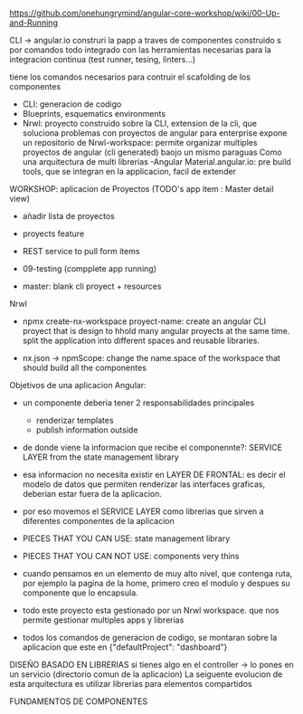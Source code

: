 https://github.com/onehungrymind/angular-core-workshop/wiki/00-Up-and-Running

CLI -> angular.io
construri la papp  a traves de componentes construido s por comandos
todo integrado con las herramientas necesarias para la integracion continua (test runner, tesing, linters...)

tiene los comandos necesarios para contruir el scafolding de los componentes


- CLI: generacion de codigo
- Blueprints, esquematics environments
- Nrwl: proyecto construido sobre la CLI, extension de la cli, que soluciona problemas con proyectos de angular para enterprise
expone un repositorio de Nrwl-workspace: permite organizar multiples proyectos de angular (cli generated) baojo un mismo paraguas
Como una arquitectura de multi librerias
-Angular Material.angular.io: pre build tools, que se integran en la applicacion, facil de extender


WORKSHOP: aplicacion de Proyectos (TODO's app item : Master detail view)
- añadir lista de proyectos
- proyects feature
- REST service to pull form items


- 09-testing (compplete app running)
- master: blank cli proyect + resources 


Nrwl
- npmx create-nx-workspace proyect-name: create an angular CLI proyect that is design to hhold many angular proyects at the same time.
split the application into different spaces and reusable libraries.

- nx.json -> npmScope: change the name.space of the workspace that should build all the componentes 


Objetivos de una aplicacion Angular:
- un componente deberia tener 2 responsabilidades principales
    - renderizar templates
    - publish information outside
    
- de donde viene la informacion que recibe el componennte?: SERVICE LAYER from the state management library
- esa informacion no necesita existir en LAYER DE FRONTAL: es decir el modelo de datos que permiten renderizar las interfaces graficas, deberian estar fuera de la aplicacion.
- por eso movemos el SERVICE LAYER como librerias que sirven a diferentes componentes de la aplicacion

- PIECES THAT YOU CAN USE: state management library
- PIECES THAT YOU CAN NOT USE: components very thins

- cuando pensamos en un elemento de muy alto nivel, que contenga ruta, por ejemplo la pagina de la home,
primero creo el modulo y despues su componente que lo encapsula.


- todo este proyecto esta gestionado por un Nrwl workspace. que nos permite gestionar multiples apps y librerias
- todos los comandos de generacion de codigo, se montaran sobre la aplicacion que este en {"defaultProject": "dashboard"}

DISEÑO BASADO EN LIBRERIAS
si tienes algo en el controller -> lo pones en un servicio (directorio comun de la aplicacion)
La seiguente evolucion de esta arquitectura es utilizar librerias para elementos compartidos


FUNDAMENTOS DE COMPONENTES

